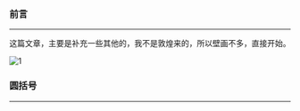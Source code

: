 ### 前言
- - -
这篇文章，主要是补充一些其他的，我不是敦煌来的，所以壁画不多，直接开始。


![1](https://ws1.sinaimg.cn/large/005DAKuvgy1g2bqudnbs2j30h707b0up.jpg)

### 圆括号
- - -
